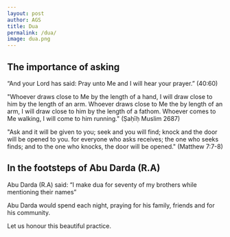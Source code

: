 ```yaml
---
layout: post
author: AGS
title: Dua
permalink: /dua/
image: dua.png
---
```


## The importance of asking

“And your Lord has said: Pray unto Me and I will hear your prayer.” (40:60)

"Whoever draws close to Me by the length of a hand, I will draw close to him by the length of an arm.
Whoever draws close to Me the by length of an arm, I will draw close to him by the length of a fathom.
Whoever comes to Me walking, I will come to him running." (Ṣaḥīḥ Muslim 2687)

"Ask and it will be given to you;
seek and you will find;
knock and the door will be opened to you.
for everyone who asks receives;
the one who seeks finds;
and to the one who knocks, the door will be opened." (Matthew 7:7-8)

## In the footsteps of Abu Darda (R.A) 

Abu Darda (R.A) said: “I make dua for seventy of my brothers while mentioning their names”

Abu Darda would spend each night, praying for his family, friends and for his community.

Let us honour this beautiful practice. 




